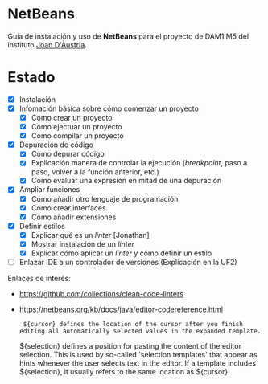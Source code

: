 # NetBeans
Guía de instalación y uso de **NetBeans** para el proyecto de DAM1 M5 del instituto [Joan D'Àustria](https://agora.xtec.cat/insjoandaustria/).

# Estado
- [x] Instalación
- [x] Infomación básica sobre cómo comenzar un proyecto
     - [x] Cómo crear un proyecto 
     - [x] Cómo ejectuar un proyecto
     - [x] Cómo compilar un proyecto
- [x] Depuración de código
     - [x] Cómo depurar código
     - [x] Explicación manera de controlar la ejecución (_breakpoint_, paso a paso, volver a la función anterior, etc.)
     - [x] Cómo evaluar una expresión en mitad de una depuración     
- [x] Ampliar funciones
     - [x] Cómo añadir otro lenguaje de programación
     - [x] Cómo crear interfaces
     - [x] Cómo añadir extensiones   
- [x] Definir estilos 
     - [x] Explicar qué es un _linter_ [Jonathan]
     - [x] Mostrar instalación de un _linter_
     - [x] Explicar cómo aplicar un _linter_ y cómo definir un estilo
- [ ] Enlazar IDE a un controlador de versiones (Explicación en la UF2)

Enlaces de interés:
- https://github.com/collections/clean-code-linters
- https://netbeans.org/kb/docs/java/editor-codereference.html
   
   
       ${cursor} defines the location of the cursor after you finish editing all automatically selected values in the expanded template.
    ${selection} defines a position for pasting the content of the editor selection. This is used by so-called 'selection templates' that appear as hints whenever the user selects text in the editor. If a template includes ${selection}, it usually refers to the same location as ${cursor}.
